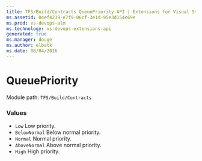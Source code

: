 ```yaml
---
title: TFS/Build/Contracts QueuePriority API | Extensions for Visual Studio Team Services
ms.assetid: 04ef4239-e7f9-06cf-3e1d-95e3d154c69e
ms.prod: vs-devops-alm
ms.technology: vs-devops-extensions-api
generated: true
ms.manager: douge
ms.author: elbatk
ms.date: 08/04/2016
---
```


# QueuePriority

Module path: `TFS/Build/Contracts`

### Values

* `Low` Low priority.
* `BelowNormal` Below normal priority.
* `Normal` Normal priority.
* `AboveNormal` Above normal priority.
* `High` High priority.

